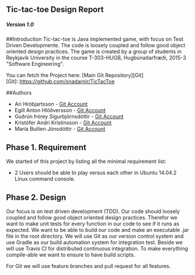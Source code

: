 ## Tic-tac-toe Design Report
##### Version 1.0

##Introduction
Tic-tac-toe is Java implemented game, with focus on Test Driven Developmente. The code is loosely coupled and follow good object oriented design practices. The game is created by a group of students in Reykjavik University in the course T-303-HUGB, Hugbúnaðarfræði, 2015-3
"Software Engineering".

You can fetch the Project here:
[Main Git Repository][Git]  
[Git]: https://github.com/snadarnir/TicTacToe

##Authors

* Ari Hróbjartsson - [Git Account][GIT_Ari]
* Egill Anton Hlöðversson - [Git Account][GIT_Egill]
* Guðrún Þórey Sigurbjörnsdóttir - [Git Account][Git_Gudrun]
* Kristófer Andri Kristinsson - [Git Account][Git_Kristofer]
* María Builien Jónsdóttir - [Git Account][Git_Maria]

[Git_Ari]: https://github.com/arih11
[Git_Egill]:https://github.com/egillanton
[Git_Gudrun]:https://github.com/gudtsig
[Git_Kristofer]:https://github.com/kristoferandrik 
[Git_Maria]: https://github.com/mariabuilien

## Phase 1. Requirement
We started of this project by listing all the minimal requirement list:

* 2 Users should be able to play versus each other in Ubuntu 14.04.2 Linux  command console.

## Phase 2. Design
Our focus is on test driven development (TDD). Our code should  loosely coupled and follow good object oriented design practices.
Therefor we want to make unit tests for every function in our code to see if it runs as expected.
 We want to be able to build our code and make an executable .jar file in the root directory.
We will use Git as our version control system and use Gradle as our build automation system for integration test. Beside we will use Travis CI for distributed continuous integration.
To make everything compile-able we want to ensure to have build scripts. 

For Git we will use feature branches and pull request for all features.
